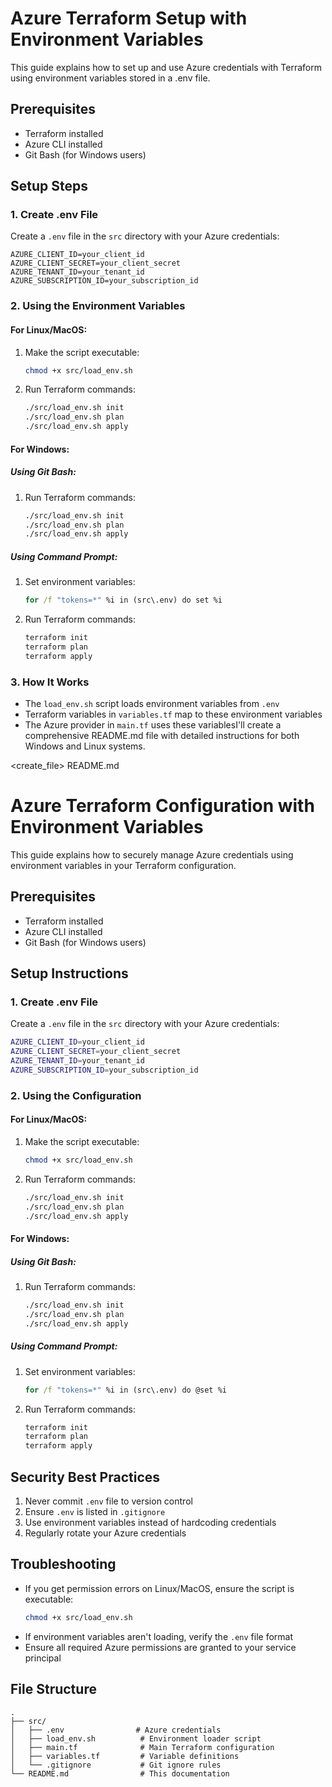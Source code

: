 # Azure Terraform Setup with Environment Variables

This guide explains how to set up and use Azure credentials with Terraform using environment variables stored in a .env file.

## Prerequisites
- Terraform installed
- Azure CLI installed
- Git Bash (for Windows users)

## Setup Steps

### 1. Create .env File
Create a `.env` file in the `src` directory with your Azure credentials:
```
AZURE_CLIENT_ID=your_client_id
AZURE_CLIENT_SECRET=your_client_secret
AZURE_TENANT_ID=your_tenant_id
AZURE_SUBSCRIPTION_ID=your_subscription_id
```

### 2. Using the Environment Variables

#### For Linux/MacOS:
1. Make the script executable:
   ```bash
   chmod +x src/load_env.sh
   ```

2. Run Terraform commands:
   ```bash
   ./src/load_env.sh init
   ./src/load_env.sh plan
   ./src/load_env.sh apply
   ```

#### For Windows:
##### Using Git Bash:
1. Run Terraform commands:
   ```bash
   ./src/load_env.sh init
   ./src/load_env.sh plan
   ./src/load_env.sh apply
   ```

##### Using Command Prompt:
1. Set environment variables:
   ```cmd
   for /f "tokens=*" %i in (src\.env) do set %i
   ```

2. Run Terraform commands:
   ```cmd
   terraform init
   terraform plan
   terraform apply
   ```

### 3. How It Works
- The `load_env.sh` script loads environment variables from `.env`
- Terraform variables in `variables.tf` map to these environment variables
- The Azure provider in `main.tf` uses these variablesI'll create a comprehensive README.md file with detailed instructions for both Windows and Linux systems.

<create_file>
<path>README.md</path>
<content>
# Azure Terraform Configuration with Environment Variables

This guide explains how to securely manage Azure credentials using environment variables in your Terraform configuration.

## Prerequisites
- Terraform installed
- Azure CLI installed
- Git Bash (for Windows users)

## Setup Instructions

### 1. Create .env File
Create a `.env` file in the `src` directory with your Azure credentials:
```bash
AZURE_CLIENT_ID=your_client_id
AZURE_CLIENT_SECRET=your_client_secret
AZURE_TENANT_ID=your_tenant_id
AZURE_SUBSCRIPTION_ID=your_subscription_id
```

### 2. Using the Configuration

#### For Linux/MacOS:
1. Make the script executable:
   ```bash
   chmod +x src/load_env.sh
   ```

2. Run Terraform commands:
   ```bash
   ./src/load_env.sh init
   ./src/load_env.sh plan
   ./src/load_env.sh apply
   ```

#### For Windows:
##### Using Git Bash:
1. Run Terraform commands:
   ```bash
   ./src/load_env.sh init
   ./src/load_env.sh plan
   ./src/load_env.sh apply
   ```

##### Using Command Prompt:
1. Set environment variables:
   ```cmd
   for /f "tokens=*" %i in (src\.env) do @set %i
   ```

2. Run Terraform commands:
   ```cmd
   terraform init
   terraform plan
   terraform apply
   ```

## Security Best Practices
1. Never commit `.env` file to version control
2. Ensure `.env` is listed in `.gitignore`
3. Use environment variables instead of hardcoding credentials
4. Regularly rotate your Azure credentials

## Troubleshooting
- If you get permission errors on Linux/MacOS, ensure the script is executable:
  ```bash
  chmod +x src/load_env.sh
  ```
- If environment variables aren't loading, verify the `.env` file format
- Ensure all required Azure permissions are granted to your service principal

## File Structure
```
.
├── src/
│   ├── .env                # Azure credentials
│   ├── load_env.sh          # Environment loader script
│   ├── main.tf              # Main Terraform configuration
│   ├── variables.tf         # Variable definitions
│   └── .gitignore           # Git ignore rules
└── README.md                # This documentation
